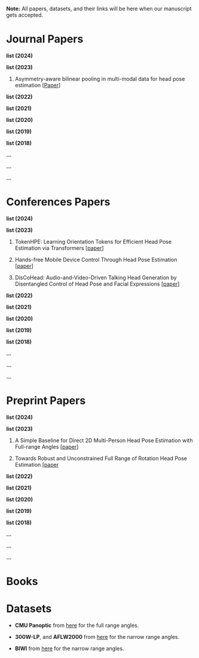 **Note:** All papers, datasets, and their links will be here when our manuscript gets accepted.
# Journal Papers

**list (2024)**

**list (2023)**

1. Asymmetry-aware bilinear pooling in multi-modal data for head pose estimation [[Paper](https://www.sciencedirect.com/science/article/pii/S0923596522001746)]

**list (2022)**

**list (2021)**

**list (2020)**

**list (2019)**

**list (2018)**

**...**

**...**

**...**









# Conferences Papers
**list (2024)**

**list (2023)**
1. TokenHPE: Learning Orientation Tokens for Efficient Head Pose Estimation via Transformers [[paper](https://openaccess.thecvf.com/content/CVPR2023/papers/Zhang_TokenHPE_Learning_Orientation_Tokens_for_Efficient_Head_Pose_Estimation_via_CVPR_2023_paper.pdf)]


2. Hands-free Mobile Device Control Through Head Pose Estimation [[paper](https://ieeexplore.ieee.org/stamp/stamp.jsp?tp=&arnumber=10150384)]

3. DisCoHead: Audio-and-Video-Driven Talking Head Generation by Disentangled Control of Head Pose and Facial Expressions [[paper](https://ieeexplore.ieee.org/abstract/document/10095670)]

**list (2022)**

**list (2021)**

**list (2020)**

**list (2019)**

**list (2018)**

**...**

**...**

**...**





# Preprint Papers

**list (2024)**

**list (2023)**

1. A Simple Baseline for Direct 2D Multi-Person Head Pose Estimation with Full-range Angles  [[paper](https://arxiv.org/pdf/2302.01110.pdf)]

2. Towards Robust and Unconstrained Full Range of Rotation Head Pose Estimation [[paper](https://arxiv.org/pdf/2309.07654.pdf)








**list (2022)**

**list (2021)**

**list (2020)**

**list (2019)**

**list (2018)**

**...**

**...**

**...**

# Books



# Datasets
* **CMU Panoptic**  from [here](http://domedb.perception.cs.cmu.edu/) for the full range angles.
  
* **300W-LP**, and **AFLW2000** from [here](http://www.cbsr.ia.ac.cn/users/xiangyuzhu/projects/3DDFA/main.htm) for the narrow range angles.

* **BIWI**  from [here](https://icu.ee.ethz.ch/research/datsets.html) for the narrow range angles.
